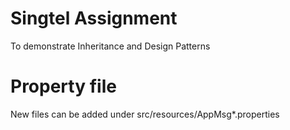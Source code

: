 # Singtel Assignment 
  To demonstrate Inheritance and Design Patterns
  
# Property file
  New files can be added under src/resources/AppMsg*.properties
